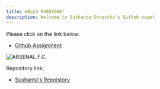 ```yaml
---
title: HELLO EVERYONE!
description: Welcome to Sushanta Shrestha's Github page! 
---
```


Please click on the link below:

- [Github Assignment](/SampleData/index.md)



 ![ARSENAL F.C.](/SampleData/arsenal.jpg)


 Repository link;
- [Sushanta's Repoistory](https://github.com/sbbshrestha/sbbshrestha.github.io/blob/main/index.md)






